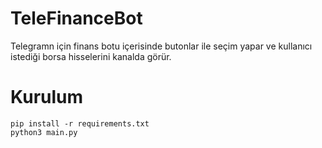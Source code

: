 ﻿# TeleFinanceBot
Telegramn için finans botu içerisinde butonlar ile seçim yapar ve kullanıcı istediği borsa hisselerini kanalda görür.

# Kurulum
    pip install -r requirements.txt
    python3 main.py
